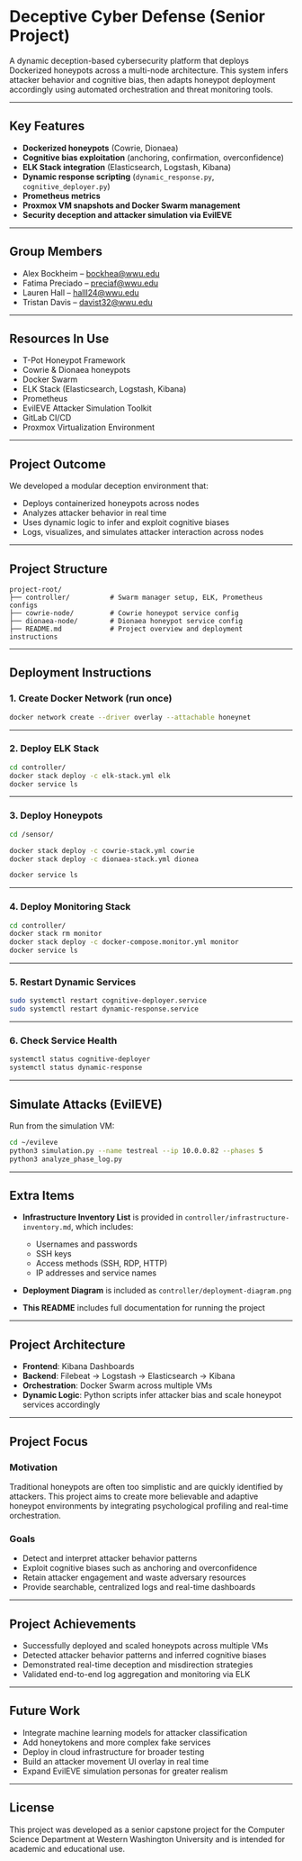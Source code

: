 # Deceptive Cyber Defense (Senior Project)

A dynamic deception-based cybersecurity platform that deploys Dockerized honeypots across a multi-node architecture. This system infers attacker behavior and cognitive bias, then adapts honeypot deployment accordingly using automated orchestration and threat monitoring tools.

---

## Key Features

* **Dockerized honeypots** (Cowrie, Dionaea)
* **Cognitive bias exploitation** (anchoring, confirmation, overconfidence)
* **ELK Stack integration** (Elasticsearch, Logstash, Kibana)
* **Dynamic response scripting** (`dynamic_response.py`, `cognitive_deployer.py`)
* **Prometheus metrics**
* **Proxmox VM snapshots and Docker Swarm management**
* **Security deception and attacker simulation via EvilEVE**

---

## Group Members

* Alex Bockheim – [bockhea@wwu.edu](mailto:bockhea@wwu.edu)
* Fatima Preciado – [preciaf@wwu.edu](mailto:preciaf@wwu.edu)
* Lauren Hall – [halll24@wwu.edu](mailto:halll24@wwu.edu)
* Tristan Davis – [davist32@wwu.edu](mailto:davist32@wwu.edu)

---

## Resources In Use

* T-Pot Honeypot Framework
* Cowrie & Dionaea honeypots
* Docker Swarm
* ELK Stack (Elasticsearch, Logstash, Kibana)
* Prometheus
* EvilEVE Attacker Simulation Toolkit
* GitLab CI/CD
* Proxmox Virtualization Environment

---

## Project Outcome

We developed a modular deception environment that:

* Deploys containerized honeypots across nodes
* Analyzes attacker behavior in real time
* Uses dynamic logic to infer and exploit cognitive biases
* Logs, visualizes, and simulates attacker interaction across nodes

---

## Project Structure

```
project-root/
├── controller/          # Swarm manager setup, ELK, Prometheus configs
├── cowrie-node/         # Cowrie honeypot service config
├── dionaea-node/        # Dionaea honeypot service config
├── README.md            # Project overview and deployment instructions
```

---

## Deployment Instructions

### 1. Create Docker Network (run once)

```bash
docker network create --driver overlay --attachable honeynet
```

---

### 2. Deploy ELK Stack

```bash
cd controller/
docker stack deploy -c elk-stack.yml elk
docker service ls
```

---

### 3. Deploy Honeypots

```bash
cd /sensor/

docker stack deploy -c cowrie-stack.yml cowrie
docker stack deploy -c dionaea-stack.yml dionea

docker service ls
```

---

### 4. Deploy Monitoring Stack

```bash
cd controller/
docker stack rm monitor
docker stack deploy -c docker-compose.monitor.yml monitor
docker service ls
```

---

### 5. Restart Dynamic Services

```bash
sudo systemctl restart cognitive-deployer.service
sudo systemctl restart dynamic-response.service
```

---

### 6. Check Service Health

```bash
systemctl status cognitive-deployer
systemctl status dynamic-response
```

---

## Simulate Attacks (EvilEVE)

Run from the simulation VM:

```bash
cd ~/evileve
python3 simulation.py --name testreal --ip 10.0.0.82 --phases 5
python3 analyze_phase_log.py
```

---

## Extra Items

* **Infrastructure Inventory List** is provided in `controller/infrastructure-inventory.md`, which includes:

  * Usernames and passwords
  * SSH keys
  * Access methods (SSH, RDP, HTTP)
  * IP addresses and service names

* **Deployment Diagram** is included as `controller/deployment-diagram.png`

* **This README** includes full documentation for running the project

---

## Project Architecture

* **Frontend**: Kibana Dashboards
* **Backend**: Filebeat → Logstash → Elasticsearch → Kibana
* **Orchestration**: Docker Swarm across multiple VMs
* **Dynamic Logic**: Python scripts infer attacker bias and scale honeypot services accordingly

---

## Project Focus

### Motivation

Traditional honeypots are often too simplistic and are quickly identified by attackers. This project aims to create more believable and adaptive honeypot environments by integrating psychological profiling and real-time orchestration.

### Goals

* Detect and interpret attacker behavior patterns
* Exploit cognitive biases such as anchoring and overconfidence
* Retain attacker engagement and waste adversary resources
* Provide searchable, centralized logs and real-time dashboards

---

## Project Achievements

* Successfully deployed and scaled honeypots across multiple VMs
* Detected attacker behavior patterns and inferred cognitive biases
* Demonstrated real-time deception and misdirection strategies
* Validated end-to-end log aggregation and monitoring via ELK

---

## Future Work

* Integrate machine learning models for attacker classification
* Add honeytokens and more complex fake services
* Deploy in cloud infrastructure for broader testing
* Build an attacker movement UI overlay in real time
* Expand EvilEVE simulation personas for greater realism

---

## License

This project was developed as a senior capstone project for the Computer Science Department at Western Washington University and is intended for academic and educational use.

